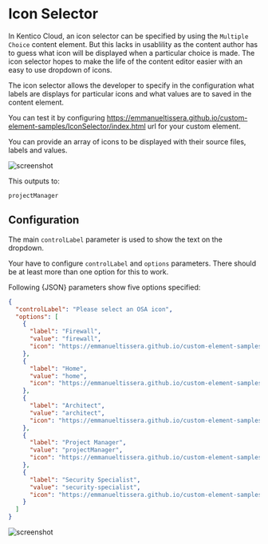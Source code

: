 # Icon Selector

In Kentico Cloud, an icon selector can be specified by using the `Multiple Choice` content element. But this lacks in usablility as the content author has to guess what icon will be displayed when a particular choice is made. The icon selector hopes to make the life of the content editor easier with an easy to use dropdown of icons.

The icon selector allows the developer to specify in the configuration what labels are displays for particular icons and what values are to saved in the content element.

You can test it by configuring https://emmanueltissera.github.io/custom-element-samples/IconSelector/index.html url for your custom element.

You can provide an array of icons to be displayed with their source files, labels and values.

![screenshot](https://lh3.googleusercontent.com/0zFxpQlplzKOVyNDkmRP4vtiQ1fOrlBMJzJToEYK18FpaJ9kCwuFg30CkkbDgRd6TWSlzVZeXfhzh4Fn71mDy1hjmGspP1OWkgLDzHwd9ObcYeWie7hUI2P7uHj5_wSbyYT8gXVyBA=w822-h353-no)

This outputs to:
```text
projectManager
```

## Configuration

The main `controlLabel` parameter is used to show the text on the dropdown.

Your have to configure `controlLabel` and `options` parameters. There should be at least more than one option for this to work.

Following {JSON} parameters show five options specified:

```json
{
  "controlLabel": "Please select an OSA icon",
  "options": [
    {
      "label": "Firewall",
      "value": "firewall",
      "icon": "https://emmanueltissera.github.io/custom-element-samples/IconSelector/samples/osa_firewall.svg"
    },
    {
      "label": "Home",
      "value": "home",
      "icon": "https://emmanueltissera.github.io/custom-element-samples/IconSelector/samples/osa_home.svg"
    },
    {
      "label": "Architect",
      "value": "architect",
      "icon": "https://emmanueltissera.github.io/custom-element-samples/IconSelector/samples/osa_user_green_architect.svg"
    },
    {
      "label": "Project Manager",
      "value": "projectManager",
      "icon": "https://emmanueltissera.github.io/custom-element-samples/IconSelector/samples/osa_user_green_project_manager.svg"
    },
    {
      "label": "Security Specialist",
      "value": "security-specialist",
      "icon": "https://emmanueltissera.github.io/custom-element-samples/IconSelector/samples/osa_user_blue_security_specialist.svg"
    }
  ]
}
```

![screenshot](https://lh3.googleusercontent.com/kQc5uQEul8StZNRCLAtZ6XC2eT8PLx0qc9KlZC2q4UwoXj3sXoII5V0z5r3mvSTVaKseda_DvfhoKqkhAxrhoNeO8iYKD8Fn-0r94IX7ewRd8XzeggFMEhOj8rrOydgYAlVgCOtCHQ=w1013-h1028-no)